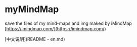 # myMindMap
save the files of my mind-maps and img
maked by iMindMap
[https://imindmap.com/](https://imindmap.com/)

[中文说明](README - en.md)